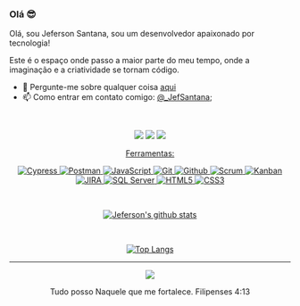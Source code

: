### Olá 😎

Olá, sou Jeferson Santana, sou um desenvolvedor apaixonado por tecnologia!

Este é o espaço onde passo a maior parte do meu tempo, onde a imaginação e a criatividade se tornam código.

- 💬 Pergunte-me sobre qualquer coisa [aqui](https://www.linkedin.com/in/jeferson-santana-machado/)
- 📫 Como entrar em contato comigo:  [@_JefSantana](https://www.instagram.com/jefsantanaofc/);


<br />

<div align="center">

  <a href="https://www.instagram.com/jefsantanaofc/" target="_blank"><img src="https://img.shields.io/badge/-Instagram-%23E4405F?style=for-the-badge&logo=instagram&logoColor=white" target="_blank"></a>
  <a href="mailto:jefersonsm.js@gmail.com"><img src="https://img.shields.io/badge/-Gmail-%23333?style=for-the-badge&logo=gmail&logoColor=white" target="_blank"></a>
  <a href="https://www.linkedin.com/in/jeferson-santana-machado/" target="_blank"><img src="https://img.shields.io/badge/LinkedIn-0077B5?style=for-the-badge&logo=linkedin&logoColor=white" />


<div align="center">

Ferramentas: 

<div align="center">
  
![Cypress](https://img.shields.io/badge/Cypress-17202C?style=for-the-badge&logo=cypress&logoColor=white)
![Postman](https://img.shields.io/badge/Postman-FF6C37?style=for-the-badge&logo=postman&logoColor=white)
![JavaScript](https://img.shields.io/badge/JavaScript-F7DF1E?style=for-the-badge&logo=javascript&logoColor=black)
![Git](https://img.shields.io/badge/git%20-%23F05033.svg?&style=for-the-badge&logo=git&logoColor=white) 
![Github](https://img.shields.io/badge/github%20-%23121011.svg?&style=for-the-badge&logo=github&logoColor=white)
![Scrum](https://img.shields.io/badge/Scrum-6DB33F?style=for-the-badge&logo=scrum&logoColor=white) 
![Kanban](https://img.shields.io/badge/Kanban-0077B5?style=for-the-badge&logo=kanban&logoColor=white)
![JIRA](https://img.shields.io/badge/JIRA-0052CC?style=for-the-badge&logo=jira&logoColor=white) 
![SQL Server](https://img.shields.io/badge/SQL%20Server-CC2927?style=for-the-badge&logo=microsoft-sql-server&logoColor=white)
![HTML5](https://img.shields.io/badge/HTML5-E34F26?style=for-the-badge&logo=html5&logoColor=white)
![CSS3](https://img.shields.io/badge/CSS3-1572B6?style=for-the-badge&logo=css3&logoColor=white)




<div align="center">
  
<br/>

[![Jeferson's github stats](https://github-readme-stats.vercel.app/api?username=jefsantana&show_icons=true&theme=buefy)](https://github.com/jefsantana)


<br />

[![Top Langs](https://github-readme-stats.vercel.app/api/top-langs/?username=jefsantana&layout=compact&show_icons=true&theme=buefy)](https://github.com/jefsantana)






__________________________________________________________________________________________________________________
<div align="center">

<img src="https://capsule-render.vercel.app/api?type=waving&color=gradient&height=130&width=200%&section=footer"/>

Tudo posso Naquele que me fortalece. Filipenses 4:13
</div>
